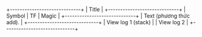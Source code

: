 

+-----------------------------+
|            Title            |
+-----------------------------+
|  Symbol   |  TF   |   Magic |
+-----------------------------+
|    Text (phương thức add).  |
+-----------------------------+
|         View log 1  (stack) |
|         View log  2         |
+-----------------------------+
